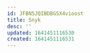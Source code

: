 ```yaml
---
id: JFBN5JQIBDBGSX4vioost
title: Snyk
desc: ''
updated: 1641451116530
created: 1641451116531
---
```


